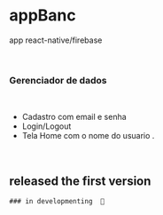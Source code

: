 # appBanc
app react-native/firebase

&nbsp;

 ### Gerenciador de dados
 &nbsp;
- Cadastro com email e senha
- Login/Logout 
- Tela Home com o nome do usuario . 

 



&nbsp;

## released the first version
    ### in developmenting  🚧
